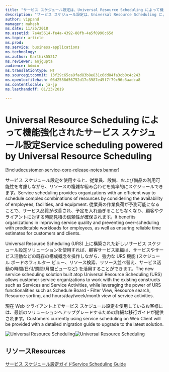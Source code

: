 ```yaml
---
title: "サービス スケジュール設定は、Universal Resource Scheduling によって機能強化されました。"
description: "サービス スケジュール設定は、Universal Resource Scheduling によって機能強化されました。"
author: vippand
manager: mahesh
ms.date: 11/26/2018
ms.assetid: 7a4a5614-fe4a-4392-88fb-4a5f0996c65d
ms.topic: article
ms.prod: 
ms.service: business-applications
ms.technology: 
ms.author: Karthik55217
ms.reviewer: anjgupta
audience: Admin
ms.translationtype: HT
ms.sourcegitcommit: 13f29c65ca9fad83b8e831c6dd84fa3cb0c4c243
ms.openlocfilehash: 06d2588d56752d17c3987e45f7f79c96c3aadca8
ms.contentlocale: ja-jp
ms.lasthandoff: 01/23/2019

---
```


#  <a name="service-scheduling-powered-by-universal-resource-scheduling"></a><span data-ttu-id="c54cd-103">Universal Resource Scheduling によって機能強化されたサービス スケジュール設定</span><span class="sxs-lookup"><span data-stu-id="c54cd-103">Service scheduling powered by Universal Resource Scheduling</span></span>  

[!include[customer-service-core-release-notes banner](../../includes/customer-service-core-release-notes.md)]

<span data-ttu-id="c54cd-104">サービス スケジュール設定を使用すると、従業員、設備、および備品の利用可能性を考慮しながら、リソースの複雑な組み合わせを効率的にスケジュールできます。</span><span class="sxs-lookup"><span data-stu-id="c54cd-104">Service scheduling provides organizations with an efficient way to schedule complex combinations of resources by considering the availability of employees, facilities, and equipment.</span></span> <span data-ttu-id="c54cd-105">従業員の作業負荷が予測可能になることで、サービス品質が改善され、予定を入れ過ぎることもなくなり、顧客やクライアントに対する時間見積の信頼性が確保されます。</span><span class="sxs-lookup"><span data-stu-id="c54cd-105">It benefits organizations in improving service quality and preventing over-scheduling with predictable workloads for employees, as well as ensuring reliable time estimates for customers and clients.</span></span> 

<span data-ttu-id="c54cd-106">Universal Resource Scheduling (URS) 上に構築された新しいサービス スケジュール設定ソリューションを使用すれば、顧客サービス組織は、サービスやサービス活動などの既存の構成概念を操作しながら、強力な URS 機能 (スケジュール ボードのフィルター ビュー、リソース検索、リソース並べ替え、サービス活動の時間/日付/週間/月間ビューなど) を活用することができます。</span><span class="sxs-lookup"><span data-stu-id="c54cd-106">The new service scheduling solution built atop Universal Resource Scheduling (URS) allows customer service organizations to work with the existing constructs such as Services and Service Activities, while leveraging the power of URS functionalities such as Schedule Board - Filter View, Resource search, Resource sorting, and hours/day/week/month view of service activities.</span></span> 

<span data-ttu-id="c54cd-107">現在 Web クライアント上でサービス スケジュール設定を使用しているお客様には、最新のソリューションへアップグレードするための詳細な移行ガイドが提供されます。</span><span class="sxs-lookup"><span data-stu-id="c54cd-107">Customers currently using service scheduling on Web Client will be provided with a detailed migration guide to upgrade to the latest solution.</span></span>

<span data-ttu-id="c54cd-108">![Universal Resource Scheduling](media/universal-resource-scheduling.png "Universal Resource Scheduling")</span><span class="sxs-lookup"><span data-stu-id="c54cd-108">![Universal Resource Scheduling](media/universal-resource-scheduling.png "Universal Resource Scheduling")</span></span>

## <a name="resources"></a><span data-ttu-id="c54cd-109">リソース</span><span class="sxs-lookup"><span data-stu-id="c54cd-109">Resources</span></span>

[<span data-ttu-id="c54cd-110">サービス スケジュール設定ガイド</span><span class="sxs-lookup"><span data-stu-id="c54cd-110">Service Scheduling Guide</span></span>](https://docs.microsoft.com/dynamics365/customer-engagement/customer-service/basics-service-service-scheduling)

